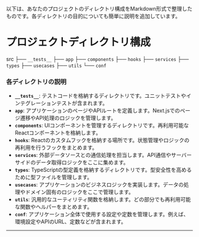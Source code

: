 以下は、あなたのプロジェクトのディレクトリ構成をMarkdown形式で整理したものです。各ディレクトリの目的についても簡単に説明を追加しています。

# プロジェクトディレクトリ構成

src
├── `__tests__`
├── `app`
├── `components`
├── `hooks`
├── `services`
├── `types`
├── `usecases`
├── `utils`
└── `conf`

### 各ディレクトリの説明

- **`__tests__`**: テストコードを格納するディレクトリです。ユニットテストやインテグレーションテストが含まれます。
- **`app`**: アプリケーションのページやAPIルートを定義します。Next.jsでのページ遷移やAPI処理のロジックを管理します。
- **`components`**: UIコンポーネントを管理するディレクトリです。再利用可能なReactコンポーネントを格納します。
- **`hooks`**: Reactのカスタムフックを格納する場所です。状態管理やロジックの再利用を行うフックをまとめます。
- **`services`**: 外部データソースとの通信処理を担当します。API通信やサーバーサイドのデータ取得ロジックをここに集めます。
- **`types`**: TypeScriptの型定義を格納するディレクトリです。型安全性を高めるために型ファイルを管理します。
- **`usecases`**: アプリケーションのビジネスロジックを実装します。データの処理やドメイン固有のロジックをここで管理します。
- **`utils`**: 汎用的なユーティリティ関数を格納します。どの部分でも再利用可能な関数やヘルパーをまとめます。
- **`conf`**: アプリケーション全体で使用する設定や定数を管理します。例えば、環境設定やAPIのURL、定数などが含まれます。

---
